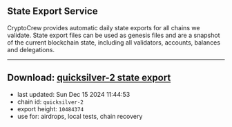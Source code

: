 ## State Export Service
CryptoCrew provides automatic daily state exports for all chains we validate. State export files can be used as genesis files and are a snapshot of the current blockchain state, including all validators, accounts, balances and delegations.

---
**Download: [quicksilver-2 state export](https://dl-eu2.ccvalidators.com/SERVICE/quicksilver/quicksilver-2_export_10484374.json)**
---

- last updated: Sun Dec 15 2024 11:44:53
- chain id: `quicksilver-2`
- export height: `10484374`
- use for: airdrops, local tests, chain recovery
